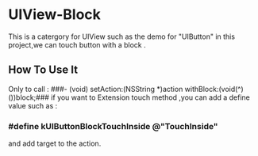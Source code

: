 UIView-Block
============
This is a catergory for UIView such as the demo for "UIButton" in this project,we can touch button with a block .

How To Use It
----------------------
Only to call :
###- (void) setAction:(NSString *)action withBlock:(void(^)())block;###
if you want to Extension touch method ,you can add a define value such as :
### #define kUIButtonBlockTouchInside @"TouchInside" ###
 and add target to the action.
